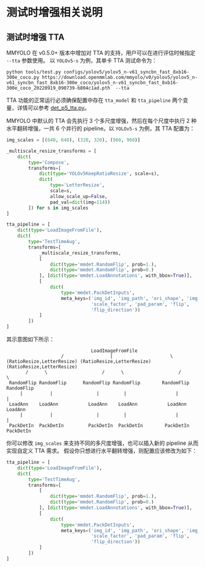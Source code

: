# 测试时增强相关说明

## 测试时增强 TTA

MMYOLO 在 v0.5.0+ 版本中增加对 TTA 的支持，用户可以在进行评估时候指定 `--tta` 参数使用。 以 `YOLOv5-s` 为例，其单卡 TTA 测试命令为：

```shell
python tools/test.py configs/yolov5/yolov5_n-v61_syncbn_fast_8xb16-300e_coco.py https://download.openmmlab.com/mmyolo/v0/yolov5/yolov5_n-v61_syncbn_fast_8xb16-300e_coco/yolov5_n-v61_syncbn_fast_8xb16-300e_coco_20220919_090739-b804c1ad.pth  --tta
```

TTA 功能的正常运行必须确保配置中存在 `tta_model` 和 `tta_pipeline` 两个变量，详情可以参考 [det_p5_tta.py](https://github.com/open-mmlab/mmyolo/blob/dev/configs/_base_/det_p5_tta.py)。

MMYOLO 中默认的 TTA 会先执行 3 个多尺度增强，然后在每个尺度中执行 2 种水平翻转增强，一共 6 个并行的 pipeline。以 `YOLOv5-s` 为例，其 TTA 配置为：

```python
img_scales = [(640, 640), (320, 320), (960, 960)]

_multiscale_resize_transforms = [
    dict(
        type='Compose',
        transforms=[
            dict(type='YOLOv5KeepRatioResize', scale=s),
            dict(
                type='LetterResize',
                scale=s,
                allow_scale_up=False,
                pad_val=dict(img=114))
        ]) for s in img_scales
]

tta_pipeline = [
    dict(type='LoadImageFromFile'),
    dict(
        type='TestTimeAug',
        transforms=[
            _multiscale_resize_transforms,
            [
                dict(type='mmdet.RandomFlip', prob=1.),
                dict(type='mmdet.RandomFlip', prob=0.)
            ], [dict(type='mmdet.LoadAnnotations', with_bbox=True)],
            [
                dict(
                    type='mmdet.PackDetInputs',
                    meta_keys=('img_id', 'img_path', 'ori_shape', 'img_shape',
                               'scale_factor', 'pad_param', 'flip',
                               'flip_direction'))
            ]
        ])
]
```

其示意图如下所示：

```text
                               LoadImageFromFile
                    /                 |                     \
(RatioResize,LetterResize) (RatioResize,LetterResize) (RatioResize,LetterResize)
       /      \                    /      \                    /        \
 RandomFlip RandomFlip      RandomFlip RandomFlip        RandomFlip RandomFlip
     |          |                |         |                  |         |
 LoadAnn    LoadAnn           LoadAnn    LoadAnn           LoadAnn    LoadAnn
     |          |                |         |                  |         |
 PackDetIn  PackDetIn         PackDetIn  PackDetIn        PackDetIn  PackDetIn
```

你可以修改 `img_scales` 来支持不同的多尺度增强，也可以插入新的 pipeline 从而实现自定义 TTA 需求。 假设你只想进行水平翻转增强，则配置应该修改为如下：

```python
tta_pipeline = [
    dict(type='LoadImageFromFile'),
    dict(
        type='TestTimeAug',
        transforms=[
            [
                dict(type='mmdet.RandomFlip', prob=1.),
                dict(type='mmdet.RandomFlip', prob=0.)
            ], [dict(type='mmdet.LoadAnnotations', with_bbox=True)],
            [
                dict(
                    type='mmdet.PackDetInputs',
                    meta_keys=('img_id', 'img_path', 'ori_shape', 'img_shape',
                               'scale_factor', 'pad_param', 'flip',
                               'flip_direction'))
            ]
        ])
]
```
